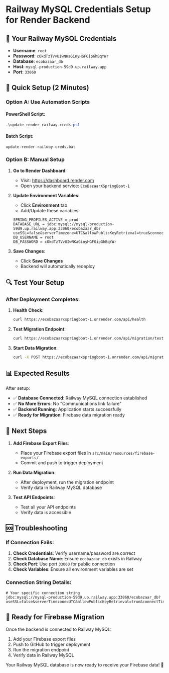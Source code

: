 # Railway MySQL Credentials Setup for Render Backend

## 🔑 **Your Railway MySQL Credentials**

- **Username**: `root`
- **Password**: `cOkdTzTVvUIwNKaGinyHGFGipGhBqYWr`
- **Database**: `ecobazaar_db`
- **Host**: `mysql-production-59d9.up.railway.app`
- **Port**: `33060`

## 🚀 **Quick Setup (2 Minutes)**

### **Option A: Use Automation Scripts**

#### **PowerShell Script:**
```powershell
.\update-render-railway-creds.ps1
```

#### **Batch Script:**
```cmd
update-render-railway-creds.bat
```

### **Option B: Manual Setup**

1. **Go to Render Dashboard**:
   - Visit: https://dashboard.render.com
   - Open your backend service: `EcoBazaarXSpringBoot-1`

2. **Update Environment Variables**:
   - Click **Environment** tab
   - Add/Update these variables:

   ```
   SPRING_PROFILES_ACTIVE = prod
   DATABASE_URL = jdbc:mysql://mysql-production-59d9.up.railway.app:33060/ecobazaar_db?useSSL=false&serverTimezone=UTC&allowPublicKeyRetrieval=true&connectTimeout=60000&socketTimeout=60000
   DB_USERNAME = root
   DB_PASSWORD = cOkdTzTVvUIwNKaGinyHGFGipGhBqYWr
   ```

3. **Save Changes**:
   - Click **Save Changes**
   - Backend will automatically redeploy

## 🔍 **Test Your Setup**

### **After Deployment Completes:**

1. **Health Check**:
   ```bash
   curl https://ecobazaarxspringboot-1.onrender.com/api/health
   ```

2. **Test Migration Endpoint**:
   ```bash
   curl https://ecobazaarxspringboot-1.onrender.com/api/migration/test
   ```

3. **Start Data Migration**:
   ```bash
   curl -X POST https://ecobazaarxspringboot-1.onrender.com/api/migration/start
   ```

## 📊 **Expected Results**

After setup:
- ✅ **Database Connected**: Railway MySQL connection established
- ✅ **No More Errors**: No "Communications link failure"
- ✅ **Backend Running**: Application starts successfully
- ✅ **Ready for Migration**: Firebase data migration ready

## 🎯 **Next Steps**

1. **Add Firebase Export Files**:
   - Place your Firebase export files in `src/main/resources/firebase-exports/`
   - Commit and push to trigger deployment

2. **Run Data Migration**:
   - After deployment, run the migration endpoint
   - Verify data in Railway MySQL database

3. **Test API Endpoints**:
   - Test all your API endpoints
   - Verify data is accessible

## 🆘 **Troubleshooting**

### **If Connection Fails:**
1. **Check Credentials**: Verify username/password are correct
2. **Check Database Name**: Ensure `ecobazaar_db` exists in Railway
3. **Check Port**: Use port `33060` for public connection
4. **Check Variables**: Ensure all environment variables are set

### **Connection String Details:**
```properties
# Your specific connection string
jdbc:mysql://mysql-production-59d9.up.railway.app:33060/ecobazaar_db?useSSL=false&serverTimezone=UTC&allowPublicKeyRetrieval=true&connectTimeout=60000&socketTimeout=60000
```

## 🚀 **Ready for Firebase Migration**

Once the backend is connected to Railway MySQL:
1. Add your Firebase export files
2. Push to GitHub to trigger deployment
3. Run the migration endpoint
4. Verify data in Railway MySQL

Your Railway MySQL database is now ready to receive your Firebase data! 🎉
